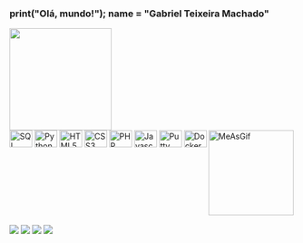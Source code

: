 ### print("Olá, mundo!"); name = "Gabriel Teixeira Machado"

<img height='180em' src='https://github-readme-stats.vercel.app/api/top-langs/?username=gabrieutm&layout=compact&langs_count=16&theme=holi'/>

<div style='display: inline-block'>
  <img align='center' alt='SQL' title='Logo SQL' height=30 width=40 src='https://cdn.jsdelivr.net/gh/devicons/devicon@latest/icons/postgresql/postgresql-original.svg'/>
  <img align='center' alt='Python' title='Logo Python' height=30 width=40 src='https://cdn.jsdelivr.net/gh/devicons/devicon@latest/icons/python/python-original.svg'/>
  <img align='center' alt='HTML5' title='Logo HTML5' height=30 width=40 src='https://cdn.jsdelivr.net/gh/devicons/devicon@latest/icons/html5/html5-original.svg'/>
  <img align='center' alt='CSS3' title='Logo CSS3' height=30 width=40 src='https://cdn.jsdelivr.net/gh/devicons/devicon@latest/icons/css3/css3-original.svg'/>
  <img align='center' alt='PHP' title='Logo PHP' height=30 width=40 src='https://cdn.jsdelivr.net/gh/devicons/devicon@latest/icons/php/php-original.svg'/>
  <img align='center' alt='Javascript' title='Logo Javascript' height=30 width=40 src='https://cdn.jsdelivr.net/gh/devicons/devicon@latest/icons/javascript/javascript-original.svg'/>
  <img align='center' alt='Putty' title='Logo Putty' height=30 width=40 src='https://cdn.jsdelivr.net/gh/devicons/devicon@latest/icons/putty/putty-original.svg'/>
  <img align='center' alt='Docker' title='Logo Docker' height=30 width=40 src='https://cdn.jsdelivr.net/gh/devicons/devicon@latest/icons/docker/docker-original.svg'/>
  <img align='right' alt='MeAsGif' title='MyGIF' height='150' width='150' src='https://i.pinimg.com/564x/f7/8a/fe/f78afeab89016592850cfbb82c1d26ad.jpg'/>
</div>

<div><br>
  <a href = "mailto:gtmachado08@gmail.com"><img loading="lazy" src="https://img.shields.io/badge/Gmail-D14836?style=for-the-badge&logo=gmail&logoColor=white" target="_blank"></a>
  <a href="https://www.linkedin.com/in/gabrieltmachado" target="_blank"><img loading="lazy" src="https://img.shields.io/badge/-LinkedIn-%230077B5?style=for-the-badge&logo=linkedin&logoColor=white" target="_blank"></a>
  <a href="https://wa.me/+5551997934884" target="_blank"><img loading="lazy" src="https://img.shields.io/badge/WhatsApp-25D366?style=for-the-badge&logo=whatsapp&logoColor=white" target="_blank"></a>
  <a href="https://discord.com/users/gabrieutm" target="_blank"><img loading="lazy" src="https://img.shields.io/badge/Discord-7289DA?style=for-the-badge&logo=discord&logoColor=white" target="_blank"></a> 
</div>
